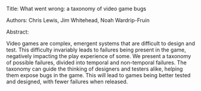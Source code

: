 Title: What went wrong: a taxonomy of video game bugs

Authors: Chris Lewis, Jim Whitehead, Noah Wardrip-Fruin

Abstract: 

Video games are complex, emergent systems that are difficult to design and test. This difficulty invariably leads to failures being present in the game, negatively impacting the play experience of some. We present a taxonomy of possible failures, divided into temporal and non-temporal failures. The taxonomy can guide the thinking of designers and testers alike, helping them expose bugs in the game. This will lead to games being better tested and designed, with fewer failures when released.